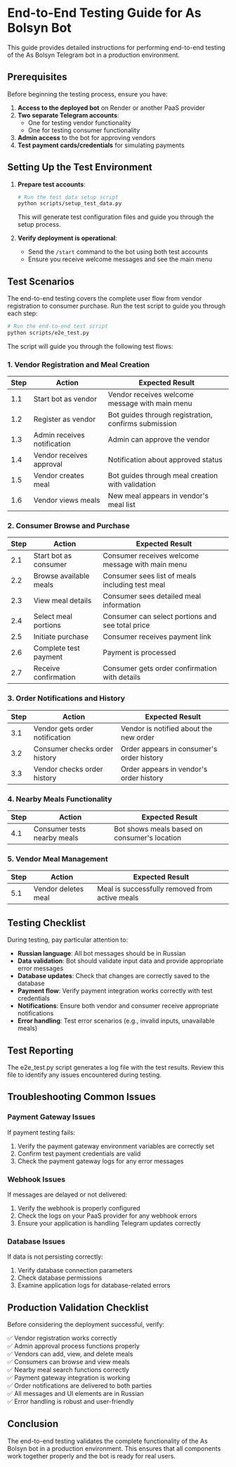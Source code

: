 # End-to-End Testing Guide for As Bolsyn Bot

This guide provides detailed instructions for performing end-to-end testing of the As Bolsyn Telegram bot in a production environment.

## Prerequisites

Before beginning the testing process, ensure you have:

1. **Access to the deployed bot** on Render or another PaaS provider
2. **Two separate Telegram accounts**:
   - One for testing vendor functionality
   - One for testing consumer functionality
3. **Admin access** to the bot for approving vendors
4. **Test payment cards/credentials** for simulating payments

## Setting Up the Test Environment

1. **Prepare test accounts**:
   ```bash
   # Run the test data setup script
   python scripts/setup_test_data.py
   ```

   This will generate test configuration files and guide you through the setup process.

2. **Verify deployment is operational**:
   - Send the `/start` command to the bot using both test accounts
   - Ensure you receive welcome messages and see the main menu

## Test Scenarios

The end-to-end testing covers the complete user flow from vendor registration to consumer purchase. Run the test script to guide you through each step:

```bash
# Run the end-to-end test script
python scripts/e2e_test.py
```

The script will guide you through the following test flows:

### 1. Vendor Registration and Meal Creation

| Step | Action | Expected Result |
|------|--------|-----------------|
| 1.1 | Start bot as vendor | Vendor receives welcome message with main menu |
| 1.2 | Register as vendor | Bot guides through registration, confirms submission |
| 1.3 | Admin receives notification | Admin can approve the vendor |
| 1.4 | Vendor receives approval | Notification about approved status |
| 1.5 | Vendor creates meal | Bot guides through meal creation with validation |
| 1.6 | Vendor views meals | New meal appears in vendor's meal list |

### 2. Consumer Browse and Purchase

| Step | Action | Expected Result |
|------|--------|-----------------|
| 2.1 | Start bot as consumer | Consumer receives welcome message with main menu |
| 2.2 | Browse available meals | Consumer sees list of meals including test meal |
| 2.3 | View meal details | Consumer sees detailed meal information |
| 2.4 | Select meal portions | Consumer can select portions and see total price |
| 2.5 | Initiate purchase | Consumer receives payment link |
| 2.6 | Complete test payment | Payment is processed |
| 2.7 | Receive confirmation | Consumer gets order confirmation with details |

### 3. Order Notifications and History

| Step | Action | Expected Result |
|------|--------|-----------------|
| 3.1 | Vendor gets order notification | Vendor is notified about the new order |
| 3.2 | Consumer checks order history | Order appears in consumer's order history |
| 3.3 | Vendor checks order history | Order appears in vendor's order history |

### 4. Nearby Meals Functionality

| Step | Action | Expected Result |
|------|--------|-----------------|
| 4.1 | Consumer tests nearby meals | Bot shows meals based on consumer's location |

### 5. Vendor Meal Management

| Step | Action | Expected Result |
|------|--------|-----------------|
| 5.1 | Vendor deletes meal | Meal is successfully removed from active meals |

## Testing Checklist

During testing, pay particular attention to:

- **Russian language**: All bot messages should be in Russian
- **Data validation**: Bot should validate input data and provide appropriate error messages
- **Database updates**: Check that changes are correctly saved to the database
- **Payment flow**: Verify payment integration works correctly with test credentials
- **Notifications**: Ensure both vendor and consumer receive appropriate notifications
- **Error handling**: Test error scenarios (e.g., invalid inputs, unavailable meals)

## Test Reporting

The e2e_test.py script generates a log file with the test results. Review this file to identify any issues encountered during testing.

## Troubleshooting Common Issues

### Payment Gateway Issues

If payment testing fails:
1. Verify the payment gateway environment variables are correctly set
2. Confirm test payment credentials are valid
3. Check the payment gateway logs for any error messages

### Webhook Issues

If messages are delayed or not delivered:
1. Verify the webhook is properly configured
2. Check the logs on your PaaS provider for any webhook errors
3. Ensure your application is handling Telegram updates correctly

### Database Issues

If data is not persisting correctly:
1. Verify database connection parameters
2. Check database permissions
3. Examine application logs for database-related errors

## Production Validation Checklist

Before considering the deployment successful, verify:

✅ Vendor registration works correctly  
✅ Admin approval process functions properly  
✅ Vendors can add, view, and delete meals  
✅ Consumers can browse and view meals  
✅ Nearby meal search functions correctly  
✅ Payment gateway integration is working  
✅ Order notifications are delivered to both parties  
✅ All messages and UI elements are in Russian  
✅ Error handling is robust and user-friendly  

## Conclusion

The end-to-end testing validates the complete functionality of the As Bolsyn bot in a production environment. This ensures that all components work together properly and the bot is ready for real users. 
